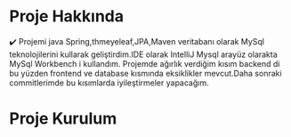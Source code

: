 # Proje Hakkında

:heavy_check_mark: Projemi java Spring,thmeyeleaf,JPA,Maven veritabanı olarak MySql teknolojilerini kullarak geliştirdim.IDE olarak IntelliJ Mysql arayüz olarakta MySql Workbench i kullandım.
Projemde ağırlık verdiğim kısım backend di bu yüzden frontend ve database kısmında eksiklikler mevcut.Daha sonraki commitlerimde bu kısımlarda iyileştirmeler yapacağım. 

# Proje Kurulum
